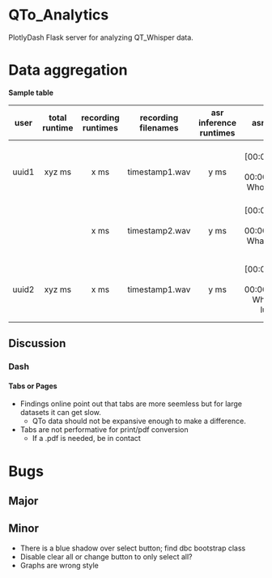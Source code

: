 # QTo_Analytics
PlotlyDash Flask server for analyzing QT_Whisper data.


# Data aggregation

**Sample table**

|  user | total runtime | recording runtimes | recording filenames | asr inference runtimes |                   asr results                   | user prompts | prompt runtimes |           prompt results           | robot runtimes |       robot tts       | robot gestures |
|:-----:|:-------------:|:------------------:|:-------------------:|:----------------------:|:-----------------------------------------------:|:------------:|:---------------:|:----------------------------------:|:--------------:|:---------------------:|:--------------:|
| uuid1 | xyz ms        | x ms               | timestamp1.wav       | y ms                   |  [00:00:00.000 --> 00:00:02.000]   Who are you? | Who are you? | z ms            | Hello!  *beep boop* My name is QT! | v ms           | Hello! My name is QT! | Greet        |
| |  | x ms               | timestamp2.wav       | y ms                   |  [00:00:00.000 --> 00:00:03.000]   What can you do? | What can you do? | z ms            | I can dance! *wiggle wiggle* | v ms           | I can dance | Dance        |
| uuid2 | xyz ms        | x ms               | timestamp1.wav       | y ms                   |  [00:00:00.000 --> 00:00:04.000]   What is for lunch? | Lunch? | z ms            | Yummy, I love lunch in my tummy! *burp* | v ms           | Yummy! I love lunch in my tummy! | Happy        |


## Discussion
### Dash
#### Tabs or Pages
- Findings online point out that tabs are more seemless but for large datasets it can get slow.
    - QTo data should not be expansive enough to make a difference.
- Tabs are not performative for print/pdf conversion
    - If a .pdf is needed, be in contact

# Bugs
## Major

## Minor
- There is a blue shadow over select button; find dbc bootstrap class
- Disable clear all or change button to only select all?
- Graphs are wrong style